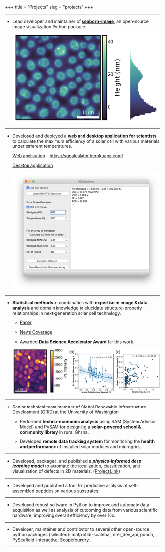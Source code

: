 +++
title = "Projects"
slug = "projects"
+++

---
- Lead developer and maintainer of **[seaborn-image](https://github.com/SarthakJariwala/seaborn-image)**, an open-source image visualization Python package.

    ![imagehist-demo](/images/imghist_demo.png)
---

- Developed and deployed a **web and desktop application for scientists** to calculate the maximum efficiency of a solar cell with various materials under different temperatures.
    
    [Web application](https://sqcalculator.herokuapp.com/) - https://sqcalculator.herokuapp.com/

    [Desktop application](https://github.com/SarthakJariwala/Shockley-Queisser-Calculator)

    ![sq-desktop](/images/SQ_Calculator_UI.png)
---

- **Statistical methods** in combination with **expertise in image & data analysis** and domain knowledge to elucidate structure-property relationships in next-generation solar cell technology.

    - [Paper](https://doi.org/10.1016/j.joule.2019.09.001)

    - [News Coverage](https://www.washington.edu/news/2019/10/31/map-strain-solar-cells/)

    - Awarded **Data Science Accelerator Award** for this work.

    ![joule paper fig](/images/joule-paper-fig4.png)
---

- Senior technical team member of Global Renewable Infrastructure Development (GRID) at the University of Washington

    - Performed **techno-economic analysis** using SAM (System Advisor Model) and PySAM for designing a **solar-powered school & community library** in rural Ghana.

    - Developed **remote data tracking system** for monitoring the **health and performance** of installed solar modules and microgrids.
---

- Developed, packaged, and published a _**physics-informed deep learning model**_ to automate the localization, classification, and visualization of defects in 2D materials. ([Project Link](https://github.com/yiwen26/DLSSTRP))
---

- Developed and published a tool for predictive analysis of self-assembled peptides on various substrates.
---

- Developed robust software in Python to improve and automate data acquisition as well as analysis of outcoming data from various scientific hardware, improving overall efficiency by over 10x.
---

- Developer, maintainer and contributor to several other open-source python packages (selected): matplotlib-scalebar, nrel_dev_api, pooch, PyScaffold-Interactive, Scopefoundry.
---